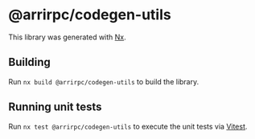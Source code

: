 # @arrirpc/codegen-utils

This library was generated with [Nx](https://nx.dev).

## Building

Run `nx build @arrirpc/codegen-utils` to build the library.

## Running unit tests

Run `nx test @arrirpc/codegen-utils` to execute the unit tests via [Vitest](https://vitest.dev).
